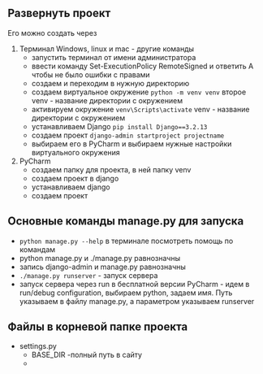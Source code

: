 ## Развернуть проект
Его можно создать через
1. Терминал Windows, linux и mac - другие команды
   - запустить терминал от имени администратора
   - ввести команду Set-ExecutionPolicy RemoteSigned и ответить A чтобы не было ошибки с правами
   - создаем и переходим в нужную директорию
   - создаем виртуальное окружение `python -m venv venv` второе venv - название директории с окружением
   - активируем окружение `venv\Scripts\activate` venv - название директории с окружением
   - устанавливаем Django `pip install Django==3.2.13`
   - создаем проект `django-admin startproject projectname`
   - выбираем его в PyCharm и выбираем нужные настройки виртуального окружения
2. PyCharm
   - создаем папку для проекта, в ней папку venv
   - создаем проект в django
   - устанавливаем django
   - создаем проект


## Основные команды manage.py для запуска
- `python manage.py --help` в терминале посмотреть помощь по командам
- python manage.py и ./manage.py равнозначны
- запись django-admin и manage.py равнозначны
- `./manage.py runserver` - запуск сервера
- запуск сервера через run в бесплатной версии PyCharm - идем в run/debug configuration, выбираем python, задаем имя. Путь указываем в файлу manage.py, а параметром указываем runserver

## Файлы в корневой папке проекта
- settings.py
   * BASE_DIR -полный путь в сайту
   * 
